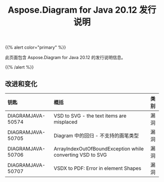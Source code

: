 ﻿---
title: Aspose.Diagram for Java 20.12 发行说明
type: docs
weight: 8
url: /zh/java/aspose-diagram-for-java-20-12-release-notes/
---
{{% alert color="primary" %}}

此页面包含 Aspose.Diagram for Java 20.12 的发行说明信息。

{{% /alert %}}
## **改进和变化**  ##

|**钥匙**|**概括**|**类别**|
|:- |:- |:- |
|DIAGRAMJAVA-50574|VSD to SVG - the text items are misplaced|漏洞|
|DIAGRAMJAVA-50705|Diagram 中的回归 - 不支持的画笔类型|漏洞|
|DIAGRAMJAVA-50706|ArrayIndexOutOfBoundException while converting VSD to SVG|漏洞|
|DIAGRAMJAVA-50707|VSDX to PDF: Error in element Shapes|漏洞|

